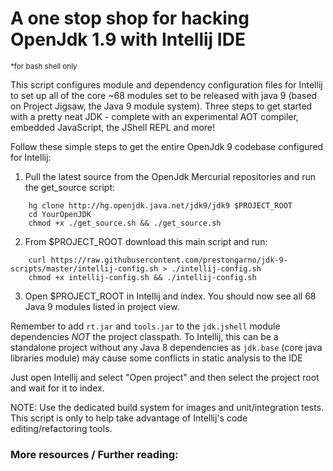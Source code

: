 # A one stop shop for hacking OpenJdk 1.9 with Intellij IDE
<sub>*for bash shell only</sub>

This script configures module and dependency configuration files for Intellij to set up all of the core ~68 modules set to be released with java 9 (based on Project Jigsaw, the Java 9 module system). Three steps to get started with a pretty neat JDK - complete with an experimental AOT compiler, embedded JavaScript, the JShell REPL and more! 

Follow these simple steps to get the entire OpenJdk 9 codebase configured for Intellij:

1. Pull the latest source from the OpenJdk Mercurial repositories and run the get_source script:
```
    hg clone http://hg.openjdk.java.net/jdk9/jdk9 $PROJECT_ROOT
    cd YourOpenJDK
    chmod +x ./get_source.sh && ./get_source.sh
```
2. From $PROJECT_ROOT download this main script and run:
```
    curl https://raw.githubusercontent.com/prestongarno/jdk-9-scripts/master/intellij-config.sh > ./intellij-config.sh
    chmod +x intellij-config.sh && ./intellij-config.sh
```
3. Open $PROJECT_ROOT in Intellij and index. You should now see all 68 Java 9 modules listed in project view.  

    

Remember to add `rt.jar` and `tools.jar` to the `jdk.jshell` module dependencies *NOT* the project classpath.  To Intellij, this can be a standalone project without any Java 8 dependencies as `jdk.base` (core java libraries module) may cause some conflicts in static analysis to the IDE

Just open Intellij and select "Open project" and then select the project root and wait for it to index. 

NOTE: Use the dedicated build system for images and unit/integration tests. This script is only to help take advantage of Intellij's code editing/refactoring tools.

### More resources / Further reading:

